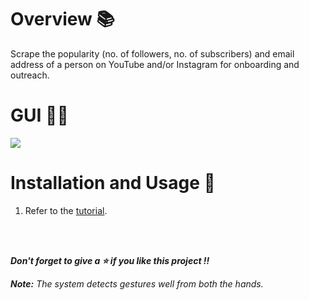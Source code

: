 # Overview 📚
Scrape the popularity (no. of followers, no. of subscribers) and email address of a person on YouTube and/or Instagram for onboarding and outreach.

# GUI 👨‍💻
![](https://github.com/AparGarg99/RPSGame/blob/master/images/final2.gif)<br>


# Installation and Usage 🔌
1. Refer to the [tutorial](https://github.com/AparGarg99/Tutorials/tree/master/TFOD).


<br>
<br>

***Don't forget to give a ⭐ if you like this project !!***

***Note:*** *The system detects gestures well from both the hands.*